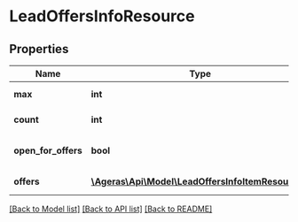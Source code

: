 # LeadOffersInfoResource

## Properties
Name | Type | Description | Notes
------------ | ------------- | ------------- | -------------
**max** | **int** | Max Offer count. | [optional] 
**count** | **int** | Number of offers. | [optional] 
**open_for_offers** | **bool** | Open for quotes. | [optional] [default to false]
**offers** | [**\Ageras\Api\Model\LeadOffersInfoItemResource[]**](LeadOffersInfoItemResource.md) | List of offers. | [optional] 

[[Back to Model list]](../README.md#documentation-for-models) [[Back to API list]](../README.md#documentation-for-api-endpoints) [[Back to README]](../README.md)


